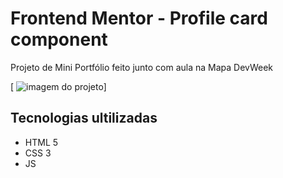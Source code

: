 # Frontend Mentor - Profile card component

Projeto de Mini Portfólio feito junto com aula na Mapa DevWeek

[ <img src="src/imagens/gif-mini-portfólio-pronto.gif" alt="imagem do projeto">]

## Tecnologias ultilizadas
- HTML 5
- CSS 3
- JS
